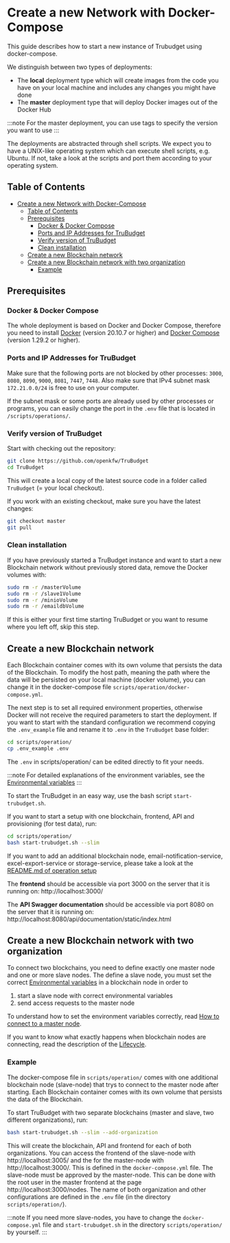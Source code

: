 # Create a new Network with Docker-Compose

This guide describes how to start a new instance of Trubudget using docker-compose.

We distinguish between two types of deployments:

- The **local** deployment type which will create images from the code you have on your local machine and includes any changes you might have done
- The **master** deployment type that will deploy Docker images out of the Docker Hub

:::note
For the master deployment, you can use tags to specify the version you want to use
:::

The deployments are abstracted through shell scripts. We expect you to have a UNIX-like operating system which can execute shell scripts, e.g. Ubuntu. If not, take a look at the scripts and port them according to your operating system.

## Table of Contents

- [Create a new Network with Docker-Compose](#create-a-new-network-with-docker-compose)
  - [Table of Contents](#table-of-contents)
  - [Prerequisites](#prerequisites)
    - [Docker & Docker Compose](#docker--docker-compose)
    - [Ports and IP Addresses for TruBudget](#ports-and-ip-addresses-for-trubudget)
    - [Verify version of TruBudget](#verify-version-of-trubudget)
    - [Clean installation](#clean-installation)
  - [Create a new Blockchain network](#create-a-new-blockchain-network)
  - [Create a new Blockchain network with two organization](#create-a-new-blockchain-network-with-two-organization)
    - [Example](#example)

## Prerequisites

### Docker & Docker Compose

The whole deployment is based on Docker and Docker Compose, therefore you need to install [Docker](https://www.docker.com/community-edition#/download) (version 20.10.7 or higher) and [Docker Compose](https://docs.docker.com/compose/install/) (version 1.29.2 or higher).

### Ports and IP Addresses for TruBudget

Make sure that the following ports are not blocked by other processes: `3000`, `8080`, `8090`, `9000`, `8081`, `7447`, `7448`.
Also make sure that IPv4 subnet mask `172.21.0.0/24` is free to use on your computer.

If the subnet mask or some ports are already used by other processes or programs, you can easily change the port in the `.env` file that is located in `/scripts/operations/`.

### Verify version of TruBudget

Start with checking out the repository:

```bash
git clone https://github.com/openkfw/TruBudget
cd TruBudget
```

This will create a local copy of the latest source code in a folder called `TruBudget` (= your local checkout).

If you work with an existing checkout, make sure you have the latest changes:

```bash
git checkout master
git pull
```

### Clean installation

If you have previously started a TruBudget instance and want to start a new Blockchain network without previously stored data, remove the Docker volumes with:

```bash
sudo rm -r /masterVolume
sudo rm -r /slave1Volume
sudo rm -r /minioVolume
sudo rm -r /emaildbVolume
```

If this is either your first time starting TruBudget or you want to resume where you left off, skip this step.

## Create a new Blockchain network

Each Blockchain container comes with its own volume that persists the data of the Blockchain.
To modify the host path, meaning the path where the data will be persisted on your local machine (docker volume), you can change it in the docker-compose file `scripts/operation/docker-compose.yml`.

The next step is to set all required environment properties, otherwise Docker will not receive the required parameters to start the deployment.
If you want to start with the standard configuration we recommend copying the `.env_example` file and rename it to `.env` in the `TruBudget` base folder:

```bash
cd scripts/operation/
cp .env_example .env
```

The `.env` in scripts/operation/ can be edited directly to fit your needs.

:::note
For detailed explanations of the environment variables, see the [Environmental variables](https://github.com/openkfw/TruBudget/blob/master/blockchain/README.md#environment-variables)
:::

To start the TruBudget in an easy way, use the bash script `start-trubudget.sh`.

If you want to start a setup with one blockchain, frontend, API and provisioning (for test data), run:

```bash
cd scripts/operation/
bash start-trubudget.sh --slim
```

If you want to add an additional blockchain node, email-notification-service, excel-export-service or storage-service, please take a look at the [README.md of operation setup](https://github.com/openkfw/TruBudget/blob/master/scripts/operation/README.md#trubudget-operation-setup)

The **frontend** should be accessible via port 3000 on the server that it is running on: http://localhost:3000/

The **API Swagger documentation** should be accessible via port 8080 on the server that it is running on: http://localhost:8080/api/documentation/static/index.html

## Create a new Blockchain network with two organization

To connect two blockchains, you need to define exactly one master node and one or more slave nodes. The define a slave node, you must set the correct [Environmental variables](https://github.com/openkfw/TruBudget/blob/master/blockchain/README.md#environment-variables) in a blockchain node in order to

1. start a slave node with correct environmental variables
1. send access requests to the master node

To understand how to set the environment variables correctly, read [How to connect to a master node](https://github.com/openkfw/TruBudget/blob/master/docs/operation-administration/installation/connect-to-an-existing-network/how-to-connect-to-a-master-node.md).

If you want to know what exactly happens when blockchain nodes are connecting, read the description of the [Lifecycle](https://github.com/openkfw/TruBudget/blob/master/blockchain/README.md#Lifecycle).

### Example

The docker-compose file in `scripts/operation/` comes with one additional blockchain node (slave-node) that trys to connect to the master node after starting.
Each Blockchain container comes with its own volume that persists the data of the Blockchain.

To start TruBudget with two separate blockchains (master and slave, two different organizations), run:

```bash
bash start-trubudget.sh --slim --add-organization
```

This will create the blockchain, API and frontend for each of both organizations.
You can access the frontend of the slave-node with http://localhost:3005/ and the for the master-node with http://localhost:3000/. This is defined in the `docker-compose.yml` file.
The slave-node must be approved by the master-node. This can be done with the root user in the master frontend at the page http://localhost:3000/nodes.
The name of both organization and other configurations are defined in the `.env` file (in the directory `scripts/operation/`).

:::note
If you need more slave-nodes, you have to change the `docker-compose.yml` file and `start-trubudget.sh` in the directory `scripts/operation/` by yourself.
:::
